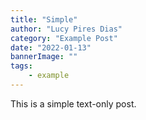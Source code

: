 ```yaml
---
title: "Simple"
author: "Lucy Pires Dias"
category: "Example Post"
date: "2022-01-13"
bannerImage: ""
tags:
    - example
---
```


This is a simple text-only post.


